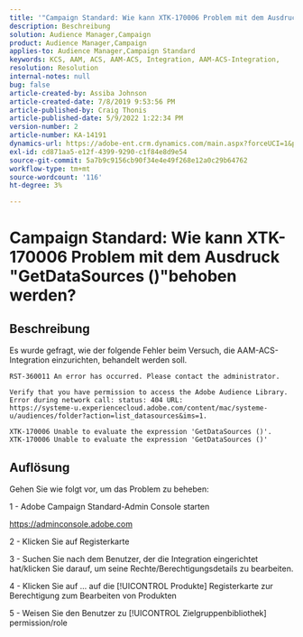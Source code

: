 ```yaml
---
title: '"Campaign Standard: Wie kann XTK-170006 Problem mit dem Ausdruck "GetDataSources ()"nicht ausgewertet werden?"'
description: Beschreibung
solution: Audience Manager,Campaign
product: Audience Manager,Campaign
applies-to: Audience Manager,Campaign Standard
keywords: KCS, AAM, ACS, AAM-ACS, Integration, AAM-ACS-Integration,
resolution: Resolution
internal-notes: null
bug: false
article-created-by: Assiba Johnson
article-created-date: 7/8/2019 9:53:56 PM
article-published-by: Craig Thonis
article-published-date: 5/9/2022 1:22:34 PM
version-number: 2
article-number: KA-14191
dynamics-url: https://adobe-ent.crm.dynamics.com/main.aspx?forceUCI=1&pagetype=entityrecord&etn=knowledgearticle&id=322eb0db-caa1-e911-a96a-000d3a34e213
exl-id: cd871aa5-e12f-4399-9290-c1f84e8d9e54
source-git-commit: 5a7b9c9156cb90f34e4e49f268e12a0c29b64762
workflow-type: tm+mt
source-wordcount: '116'
ht-degree: 3%

---
```


# Campaign Standard: Wie kann XTK-170006 Problem mit dem Ausdruck &quot;GetDataSources ()&quot;behoben werden?

## Beschreibung


Es wurde gefragt, wie der folgende Fehler beim Versuch, die AAM-ACS-Integration einzurichten, behandelt werden soll.


```
RST-360011 An error has occurred. Please contact the administrator.

Verify that you have permission to access the Adobe Audience Library. 
Error during network call: status: 404 URL: 
https://systeme-u.experiencecloud.adobe.com/content/mac/systeme-u/audiences/folder?action=list_datasources&ims=1.

XTK-170006 Unable to evaluate the expression 'GetDataSources ()'.
XTK-170006 Unable to evaluate the expression 'GetDataSources ()'
```

## Auflösung


Gehen Sie wie folgt vor, um das Problem zu beheben:



1 - Adobe Campaign Standard-Admin Console starten

https://adminconsole.adobe.com

2 - Klicken Sie auf  Registerkarte

3 - Suchen Sie nach dem Benutzer, der die Integration eingerichtet hat/klicken Sie darauf, um seine Rechte/Berechtigungsdetails zu bearbeiten.

4 - Klicken Sie auf ... auf die [!UICONTROL Produkte] Registerkarte zur Berechtigung zum Bearbeiten von Produkten

5 - Weisen Sie den Benutzer zu [!UICONTROL Zielgruppenbibliothek] permission/role
